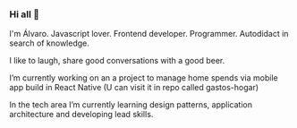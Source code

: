 ### Hi all 👋

I'm Álvaro. Javascript lover. Frontend developer. Programmer. Autodidact in search of knowledge.

I like to laugh, share good conversations with a good beer.


I’m currently working on an a project to manage home spends via mobile app build in React Native (U can visit it in repo called gastos-hogar)

In the tech area I’m currently learning design patterns, application architecture and developing lead skills.

<!--
**a-troncoso/a-troncoso** is a ✨ _special_ ✨ repository because its `README.md` (this file) appears on your GitHub profile.

Here are some ideas to get you started:

- 🔭 I’m currently working on ...
- 🌱 I’m currently learning ...
- 👯 I’m looking to collaborate on ...
- 🤔 I’m looking for help with ...
- 💬 Ask me about ...
- 📫 How to reach me: ...
- 😄 Pronouns: ...
- ⚡ Fun fact: ...
-->
